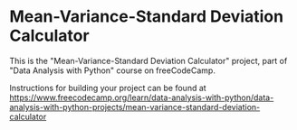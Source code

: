# Mean-Variance-Standard Deviation Calculator

This is the "Mean-Variance-Standard Deviation Calculator" project, part of "Data Analysis with Python" course on freeCodeCamp.

Instructions for building your project can be found at https://www.freecodecamp.org/learn/data-analysis-with-python/data-analysis-with-python-projects/mean-variance-standard-deviation-calculator
